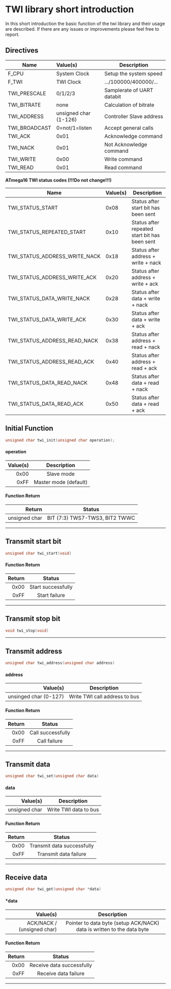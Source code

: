 # TWI library short introduction

In this short introduction the basic function of the twi library and their usage are described. If there are any issues or improvements please feel free to report.

## Directives

| Name          | Value(s)              | Description                        |
|---------------|:----------------------|------------------------------------|
| F_CPU         | System Clock          | Setup the system speed             |
| F_TWI         | TWI Clock             | .../100000/400000/...              |
| TWI_PRESCALE  | 0/1/2/3               | Samplerate of UART databit         |
| TWI_BITRATE   | none                  | Calculation of bitrate             |
| TWI_ADDRESS   | unsigned char (1-126) | Controller Slave address           |
| TWI_BROADCAST | 0=not/1=listen        | Accept general calls               |
| TWI_ACK       | 0x01                  | Acknowledge command                |
| TWI_NACK      | 0x01                  | Not Acknowledge command            |
| TWI_WRITE     | 0x00                  | Write command                      |
| TWI_READ      | 0x01                  | Read command                       |

**ATmega16 TWI status codes (!!!Do not change!!!)**

| Name                          | Value(s) | Description                                   |
|-------------------------------|:---------|-----------------------------------------------|
| TWI_STATUS_START              | 0x08     | Status after start bit has been sent          |
| TWI_STATUS_REPEATED_START     | 0x10     | Status after repeated start bit has been sent |
| TWI_STATUS_ADDRESS_WRITE_NACK | 0x18     | Status after address + write + nack           |
| TWI_STATUS_ADDRESS_WRITE_ACK  | 0x20     | Status after address + write + ack            |
| TWI_STATUS_DATA_WRITE_NACK    | 0x28     | Status after data + write + nack              |
| TWI_STATUS_DATA_WRITE_ACK     | 0x30     | Status after data + write + ack               |
| TWI_STATUS_ADDRESS_READ_NACK  | 0x38     | Status after address + read + nack            |
| TWI_STATUS_ADDRESS_READ_ACK   | 0x40     | Status after address + read + ack             |
| TWI_STATUS_DATA_READ_NACK     | 0x48     | Status after data + read + nack               |
| TWI_STATUS_DATA_READ_ACK      | 0x50     | Status after data + read + ack                |

## Initial Function

```c
unsigned char twi_init(unsigned char operation);
```

#### operation
| Value(s) | Description           |
|---------:|:---------------------:|
| 0x00     | Slave mode            |
| 0xFF     | Master mode (default) |

#### Function Return
| Return        | Status                         |
|--------------:|:------------------------------:|
| unsigned char | BIT (7:3) TWS7-TWS3, BIT2 TWWC |

---

## Transmit start bit

```c
unsigned char twi_start(void)
```

#### Function Return
| Return | Status             |
|-------:|:------------------:|
| 0x00   | Start successfully |
| 0xFF   | Start failure      |

---

## Transmit stop bit

```c
void twi_stop(void)
```

---

## Transmit address

```c
unsigned char twi_address(unsigned char address)
```

#### address
| Value(s)              | Description                   |
|----------------------:|:-----------------------------:|
| unsinged char (0-127) | Write TWI call address to bus |

#### Function Return
| Return | Status             |
|-------:|:------------------:|
| 0x00   | Call successfully  |
| 0xFF   | Call failure       |

---

## Transmit data

```c
unsigned char twi_set(unsigned char data)
```

#### data
| Value(s)      | Description           |
|--------------:|:---------------------:|
| unsigned char | Write TWI data to bus |

#### Function Return
| Return | Status                     |
|-------:|:--------------------------:|
| 0x00   | Transmit data successfully |
| 0xFF   | Transmit data failure      |

---

## Receive data

```c
unsigned char twi_get(unsigned char *data)
```

#### *data
| Value(s)                   | Description                                                            |
|---------------------------:|:----------------------------------------------------------------------:|
| ACK/NACK / (unsigned char) | Pointer to data byte (setup ACK/NACK) data is written to the data byte |

#### Function Return
| Return | Status                    |
|-------:|:-------------------------:|
| 0x00   | Receive data successfully |
| 0xFF   | Receive data failure      |

---

